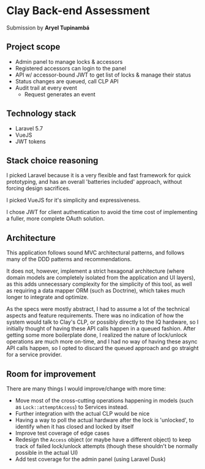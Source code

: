 # Clay Back-end Assessment

Submission by **Aryel Tupinambá**


## Project scope

- Admin panel to manage locks & accessors
- Registered accessors can login to the panel
- API w/ accessor-bound JWT to get list of locks & manage their status
- Status changes are queued, call CLP API
- Audit trail at every event
	- Request generates an event
	
	
## Technology stack
- Laravel 5.7
- VueJS
- JWT tokens

## Stack choice reasoning
I picked Laravel because it is a very flexible and fast framework for quick prototyping, and has an overall 'batteries included' approach, without forcing design sacrifices.

I picked VueJS for it's simplicity and expressiveness.

I chose JWT for client authentication to avoid the time cost of implementing a fuller, more complete OAuth solution.


## Architecture
This application follows sound MVC architectural patterns, and follows many of the DDD patterns and recommendations. 

It does not, however, implement a strict hexagonal architecture (where domain models are completely isolated from the application and UI layers), as this adds unnecessary complexity for the simplicity of this tool, as well as requiring a data mapper ORM (such as Doctrine), which takes much longer to integrate and optimize.

As the specs were mostly abstract, I had to assume a lot of the technical aspects and feature requirements. There was no indication of how the system would talk to Clay's CLP, or possibly directly to the IQ hardware, so I initially thought of having these API calls happen in a queued fashion. After getting some more boilerplate done, I realized the nature of lock/unlock operations are much more on-time, and I had no way of having these async API calls happen, so I opted to discard the queued approach and go straight for a service provider.


## Room for improvement
There are many things I would improve/change with more time: 
- Move most of the cross-cutting operations happening in models (such as `Lock::attemptAccess`) to Services instead.
- Further integration with the actual CLP would be nice
- Having a way to poll the actual hardware after the lock is 'unlocked', to identify when it has closed and locked by itself
- Improve test coverage of edge cases
- Redesign the `Access` object (or maybe have a different object) to keep track of failed lock/unlock attempts (though these shouldn't be normally possible in the actual UI)
- Add test coverage for the admin panel (using Laravel Dusk)
